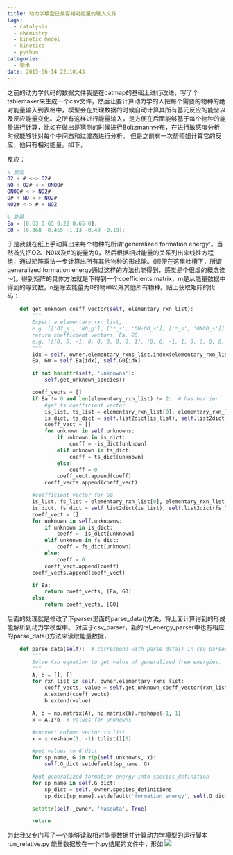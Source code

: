 ```yaml
---
title: 动力学模型已兼容相对能量的输入文件
tags:
  - catalysis
  - chemistry
  - kinetic model
  - kinetics
  - python
categories:
  - 学术
date: 2015-06-14 22:10:43
---
```


之前的动力学代码的数据文件我是在catmap的基础上进行改进，写了个tablemaker来生成一个csv文件，然后让要计算动力学的人把每个需要的物种的绝对能量输入到表格中，模型会在处理数据的时候自动计算其所有基元反应的能垒以及反应能量变化。之所有这样进行能量输入，是方便在后面能够基于每个物种的能量进行计算，比如在做出是猜测的时候进行Boltzmann分布，在进行敏感度分析时候能够针对每个中间态和过渡态进行分析。
但是之前有一次帮师姐计算它的反应，他只有相对能量。如下，

<!-- more -->

反应：
``` MatLab
% 反应
O2 + # <-> O2#
NO + O2# <-> ONOO#
ONOO# <-> NO2#
O# + NO <-> NO2#
NO2# <-> # + NO2

% 能量
Ea = [0.63 0.65 0.22 0.65 0];
G0 = [0.368 -0.455 -1.13 -0.49 -0.19];
```

于是我就在纸上手动算出来每个物种的所谓'generalized formation energy'。当然首先把O2、N0以及#的能量为0，然后根据相对能量的关系列出来线性方程组，通过矩阵乘法一步计算出所有其他物种的形成能。(顺便在这里吐槽下，所谓generalized formation energy通过这样的方法也能得到，感觉是个很虚的概念诶～)。得到矩阵的具体方法就是下得到一个coefficients matrix，m是从能量数据中得到的等式数，n是除去能量为0的物种以外其他所有物种。贴上获取矩阵的代码：
``` python
    def get_unknown_coeff_vector(self, elementary_rxn_list):
        """
        Expect a elementary_rxn_list,
        e.g. [['O2_s', 'NO_g'], ['*_s', 'ON-OO_s'], ['*_s', 'ONOO_s']]
        return coefficient vectors, Ea, G0.
        e.g. ([[0, 0, -1, 0, 0, 0, 0, 0, 1], [0, 0, -1, 1, 0, 0, 0, 0, 0]], 0.655, -0.455)
        """
        idx = self._owner.elementary_rxns_list.index(elementary_rxn_list)
        Ea, G0 = self.Ea[idx], self.G0[idx]

        if not hasattr(self, 'unknowns'):
            self.get_unknown_species()

        coeff_vects = []
        if Ea != 0 and len(elementary_rxn_list) != 2:  # has barrier
            #get ts coefficient vector
            is_list, ts_list = elementary_rxn_list[0], elementary_rxn_list[1]
            is_dict, ts_dict = self.list2dict(is_list), self.list2dict(ts_list)
            coeff_vect = []
            for unknown in self.unknowns:
                if unknown in is_dict:
                    coeff = -is_dict[unknown]
                elif unknown in ts_dict:
                    coeff = ts_dict[unknown]
                else:
                    coeff = 0
                coeff_vect.append(coeff)
            coeff_vects.append(coeff_vect)

        #coefficient vector for G0
        is_list, fs_list = elementary_rxn_list[0], elementary_rxn_list[-1]
        is_dict, fs_dict = self.list2dict(is_list), self.list2dict(fs_list)
        coeff_vect = []
        for unknown in self.unknowns:
            if unknown in is_dict:
                coeff = -is_dict[unknown]
            elif unknown in fs_dict:
                coeff = fs_dict[unknown]
            else:
                coeff = 0
            coeff_vect.append(coeff)
        coeff_vects.append(coeff_vect)

        if Ea:
            return coeff_vects, [Ea, G0]
        else:
            return coeff_vects, [G0]
```
后面的处理就是修改了下parser里面的parse_data()方法，将上面计算得到的形成能解析到动力学模型中。
对应于csv_parser，新的rel_energy_parser中也有相应的parse_data()方法来读取能量数据，
``` python
    def parse_data(self):  # correspond with parse_data() in csv_parser.py
        """
        Solve Axb equation to get value of generalized free energies.
        """
        A, b = [], []
        for rxn_list in self._owner.elementary_rxns_list:
            coeff_vects, value = self.get_unknown_coeff_vector(rxn_list)
            A.extend(coeff_vects)
            b.extend(value)

        A, b = np.matrix(A), np.matrix(b).reshape(-1, 1)
        x = A.I*b  # values for unknowns

        #convert column vector to list
        x = x.reshape(1, -1).tolist()[0]

        #put values to G_dict
        for sp_name, G in zip(self.unknowns, x):
            self.G_dict.setdefault(sp_name, G)

        #put generalized formation energy into species_definition
        for sp_name in self.G_dict:
            sp_dict = self._owner.species_definitions
            sp_dict[sp_name].setdefault('formation_energy', self.G_dict[sp_name])

        setattr(self._owner, 'hasdata', True)

        return

```
为此我又专门写了一个能够读取相对能量数据并计算动力学模型的运行脚本run_relative.py
能量数据放在一个.py结尾的文件中，形如
![](QQ截图20150614221151.gif)
